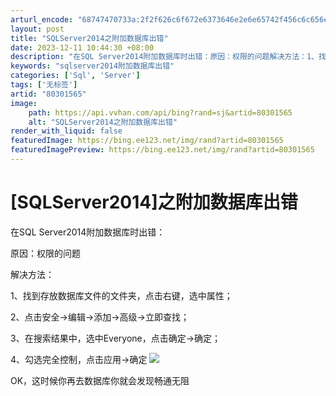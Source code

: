 ```yaml
---
arturl_encode: "68747470733a:2f2f626c6f672e6373646e2e6e65742f456c6c656e35323033:2f61727469636c652f64657461696c732f3830333031353635"
layout: post
title: "SQLServer2014之附加数据库出错"
date: 2023-12-11 10:44:30 +08:00
description: "在SQL Server2014附加数据库时出错：原因：权限的问题解决方法：1、找到存放数据库文件的文"
keywords: "sqlserver2014附加数据库出错"
categories: ['Sql', 'Server']
tags: ['无标签']
artid: "80301565"
image:
    path: https://api.vvhan.com/api/bing?rand=sj&artid=80301565
    alt: "SQLServer2014之附加数据库出错"
render_with_liquid: false
featuredImage: https://bing.ee123.net/img/rand?artid=80301565
featuredImagePreview: https://bing.ee123.net/img/rand?artid=80301565
---
```


# [SQLServer2014]之附加数据库出错

在SQL Server2014附加数据库时出错：

原因：权限的问题

解决方法：

1、找到存放数据库文件的文件夹，点击右键，选中属性；

2、点击安全→编辑→添加→高级→立即查找；

3、在搜索结果中，选中Everyone，点击确定→确定；

4、勾选完全控制，点击应用→确定
![](https://note.youdao.com/yws/res/1389/WEBRESOURCE3c11f76eb2cc1549c2231036b186016b)

OK，这时候你再去数据库你就会发现畅通无阻